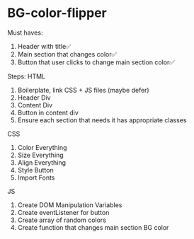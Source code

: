 # BG-color-flipper

Must haves:

1. Header with title✅
2. Main section that changes color✅
3. Button that user clicks to change main section color✅

Steps:
HTML

1. Boilerplate, link CSS + JS files (maybe defer)
2. Header Div
3. Content Div
4. Button in content div
5. Ensure each section that needs it has appropriate classes

CSS

1. Color Everything
2. Size Everything
3. Align Everything
4. Style Button
5. Import Fonts

JS

1. Create DOM Manipulation Variables
2. Create eventListener for button
3. Create array of random colors
4. Create function that changes main section BG color
